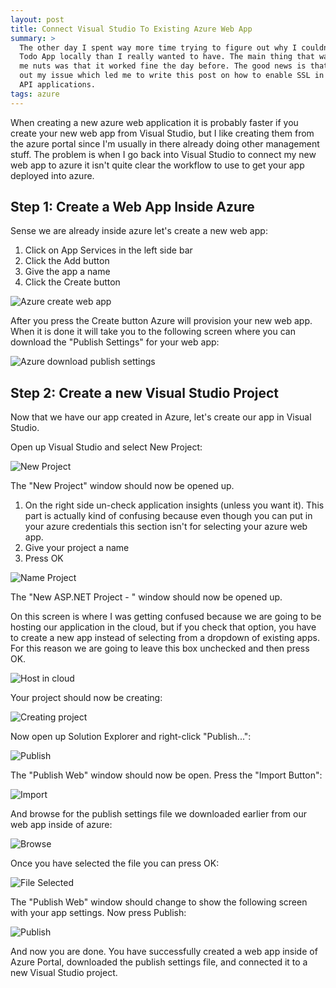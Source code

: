 ```yaml
---
layout: post
title: Connect Visual Studio To Existing Azure Web App
summary: >
  The other day I spent way more time trying to figure out why I couldn't run
  Todo App locally than I really wanted to have. The main thing that was driving
  me nuts was that it worked fine the day before. The good news is that I figured
  out my issue which led me to write this post on how to enable SSL in ASP.NET Web
  API applications.  
tags: azure
---
```


When creating a new azure web application it is probably faster if you create your new web app from Visual Studio, but I like creating them from the azure portal since I'm usually in there already doing other management stuff. The problem is when I go back into Visual Studio to connect my new web app to azure it isn't quite clear the workflow to use to get your app deployed into azure.

## Step 1: Create a Web App Inside Azure

Sense we are already inside azure let's create a new web app:

1. Click on App Services in the left side bar
2. Click the Add button
3. Give the app a name
4. Click the Create button

![Azure create web app](https://blakeerickson.blob.core.windows.net/blog/00_azure_create_web_app.jpg "Azure create web app")

After you press the Create button Azure will provision your new web app. When it is done it will take you to the following screen where you can download the "Publish Settings" for your web app:

![Azure download publish settings](https://blakeerickson.blob.core.windows.net/blog/01_azure_get_publishing_profile.jpg "azure download publish settings")

## Step 2: Create a new Visual Studio Project

Now that we have our app created in Azure, let's create our app in Visual Studio.

Open up Visual Studio and select New Project:

![New Project](https://blakeerickson.blob.core.windows.net/blog/02_new_project.jpg "new project")

The "New Project" window should now be opened up.

1. On the right side un-check application insights (unless you want it). This part is actually kind of confusing because even though you can put in your azure credentials this section isn't for selecting your azure web app.
2. Give your project a name
3. Press OK

![Name Project](https://blakeerickson.blob.core.windows.net/blog/03_name_project.jpg "name project")

The "New ASP.NET Project - <project name>" window should now be opened up.

On this screen is where I was getting confused because we are going to be hosting our application in the cloud, but if you check that option, you have to create a new app instead of selecting from a dropdown of existing apps. For this reason we are going to leave this box unchecked and then press OK.

![Host in cloud](https://blakeerickson.blob.core.windows.net/blog/04_host_in_cloud.jpg "host in cloud")

Your project should now be creating:

![Creating project](https://blakeerickson.blob.core.windows.net/blog/05_creating_project.jpg "creating project")

Now open up Solution Explorer and right-click "Publish...":

![Publish](https://blakeerickson.blob.core.windows.net/blog/06_publish.jpg "Publish")

The "Publish Web" window should now be open. Press the "Import Button":

![Import](https://blakeerickson.blob.core.windows.net/blog/07_import.jpg "Import")

And browse for the publish settings file we downloaded earlier from our web app inside of azure:

![Browse](https://blakeerickson.blob.core.windows.net/blog/08_browse.jpg "Browse")

Once you have selected the file you can press OK:

![File Selected](https://blakeerickson.blob.core.windows.net/blog/09_file_selected.jpg "File Selected")

The "Publish Web" window should change to show the following screen with your app settings. Now press Publish:

![Publish](https://blakeerickson.blob.core.windows.net/blog/10_publish.jpg "Publish")

And now you are done. You have successfully created a web app inside of Azure Portal, downloaded the publish settings file, and connected it to a new Visual Studio project.
